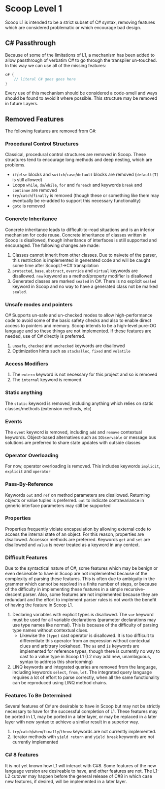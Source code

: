 # Scoop Level 1

Scoop L1 is intended to be a strict subset of C# syntax, removing features which are considered problematic or which encourage bad design. 

## C# Passthrough

Because of some of the limitations of L1, a mechanism has been added to allow passthrough of verbatim C# to go through the transpiler un-touched. In this way we can use
all of the missing features:

```csharp
c# { 
    // literal C# goes goes here
}
```

Every use of this mechanism should be considered a code-smell and ways should be found to avoid it where possible. This structure may be removed in future Layers.

## Removed Features

The following features are removed from C#:

### Procedural Control Structures

Classical, procedural control structures are removed in Scoop. These structures tend to encourage long methods and deep nesting, which are problems. 

* `if`/`else` blocks and `switch`/`case`/`default` blocks are removed (`default(T)` is still allowed)
* Loops `while`, `do`/`while`, `for` and `foreach` and keywords `break` and `continue` are removed
* `try`/`catch`/`finally` is removed (though these or something like them may eventually be re-added to support this necessary functionality)
* `goto` is removed

### Concrete Inheritance

Concrete inheritance leads to difficult-to-read situations and is an inferior mechanism for code reuse. Concrete inheritance of classes written in Scoop is disallowed, though inheritance of interfaces is still supported and encouraged. The following changes are made:

1. Classes cannot inherit from other classes. Due to naivete of the parser, this restriction is implemented in generated code and will be caught some time after ScoopL1->C# transpilation
1. `protected`, `base`, `abstract`, `override` and `virtual` keywords are disallowed. `new` keyword as a method/property modifier is disallowed
1. Generated classes are marked `sealed` in C#. There is no explicit `sealed` keyword in Scoop and no way to have a generated class not be marked `sealed`.

### Unsafe modes and pointers

C# Supports un-safe and un-checked modes to allow high-performance code to avoid some of the basic safety checks and also to enable direct access to pointers and memory. Scoop intends to be a high-level pure-OO language and so these things are not implemented. If these features are needed, use of C# directly is preferred.

1. `unsafe`, `checked` and `unchecked` keywords are disallowed
1. Optimization hints such as `stackalloc`, `fixed` and `volatile`

### Access Modifiers 

1. The `extern` keyword is not necessary for this project and so is removed
1. The `internal` keyword is removed.

### Static anything

The `static` keyword is removed, including anything which relies on static classes/methods (extension methods, etc)

### Events

The `event` keyword is removed, including `add` and `remove` contextual keywords. Object-based alternatives such as `IObservable` or message bus solutions are preferred to share state updates with outside classes

### Operator Overloading

For now, operator overloading is removed. This includes keywords `implicit`, `explicit` and `operator`

### Pass-By-Reference

Keywords `out` and `ref` on method parameters are disallowed. Returning objects or value tuples is preferred. `out` to indicate contravariance in generic interface parameters may still be supported

### Properties

Properties frequently violate encapsulation by allowing external code to access the internal state of an object. For this reason, properties are disallowed. Accessor methods are preferred. Keywords `get` and `set` are disallowed and `value` is never treated as a keyword in any context.

### Difficult Features

Due to the syntactical nature of C#, some features which may be benign or even desireable to have in Scoop are not implemented because of the complexity of parsing these features. This is often due to ambiguity in the grammer which cannot be resolved in a finite number of steps, or because of the difficulty in implementing these features in a simple recursive-descent parser. Also, some features are not implemented because they are redundant and the effort to implement parser rules is not worth the benefit of having the feature in Scoop L1. 

1. Declaring variables with explicit types is disallowed. The `var` keyword must be used for all variable declarations (parameter declarations may use type names like normal). This is because of the difficulty of parsing type names without contextual clues.
    * Likewise the `(type)` cast operator is disallowed. It is too difficult to differentiate this operator from an expression without contextual clues and arbitrary lookahead. The `as` and `is` keywords are implemented for reference types, though there is currently no way to cast to a value type in Scoop L1 (L2 may add new, unambiguous, syntax to address this shortcoming)
1. LINQ keywords and integrated queries are removed from the language, including keywords `select`, `from`, `let`. The integrated query language requires a lot of effort to parse correctly, when all the same functionality can be reproduced using LINQ method chains.

### Features To Be Determined

Several features of C# are desirable to have in Scoop but may not be strictly necessary to have for the successful completion of L1. These features may be ported in L1, may be ported in a later layer, or may be replaced in a later layer with new syntax to achieve a similar result in a superior way.

1. `try`/`catch`/`when`/`finally`/`throw` keywords are not currently implemented.
1. Iterator methods with `yield return` and `yield break` keywords are not currently implemented

### C# 8 features

It is not yet known how L1 will interact with C#8. Some features of the new language version are desireable to have, and other features are not. The L1-L2 cutover may happen before the general release of C#8 in which case new features, if desired, will be implemented in a later layer.

